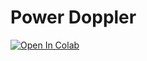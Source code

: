 # Power Doppler
[![Open In Colab](https://colab.research.google.com/assets/colab-badge.svg)](https://colab.research.google.com/github/d-stobbe/power-doppler/blob/main/PD_notebook.ipynb)
